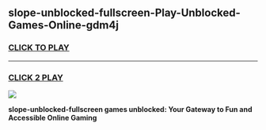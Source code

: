 
## slope-unblocked-fullscreen-Play-Unblocked-Games-Online-gdm4j
<h3>
<a href="https://premium76.site?title=slope-unblocked-fullscreen&ref=25A">CLICK TO PLAY</a></h3>
<hr>

<h3>
<a href="https://premium76.site?title=slope-unblocked-fullscreen&ref=25A">CLICK 2 PLAY</a>
  
</h3>

<a href="https://premium76.site?title=slope-unblocked-fullscreen&ref=25A"><img src="https://clearcache.store/games.png"></a>


**slope-unblocked-fullscreen games unblocked: Your Gateway to Fun and Accessible Online Gaming**
